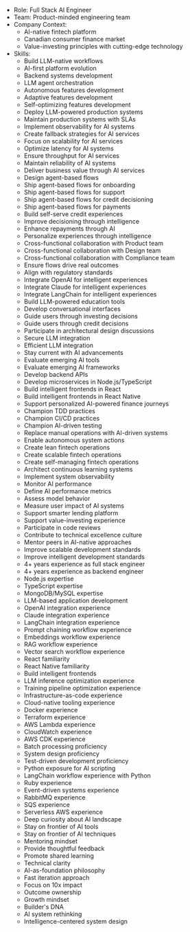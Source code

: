 - Role: Full Stack AI Engineer
- Team: Product-minded engineering team
- Company Context:
  - AI-native fintech platform
  - Canadian consumer finance market
  - Value-investing principles with cutting-edge technology
- Skills:
  - Build LLM-native workflows
  - AI-first platform evolution
  - Backend systems development
  - LLM agent orchestration
  - Autonomous features development
  - Adaptive features development
  - Self-optimizing features development
  - Deploy LLM-powered production systems
  - Maintain production systems with SLAs
  - Implement observability for AI systems
  - Create fallback strategies for AI services
  - Focus on scalability for AI services
  - Optimize latency for AI systems
  - Ensure throughput for AI services
  - Maintain reliability of AI systems
  - Deliver business value through AI services
  - Design agent-based flows
  - Ship agent-based flows for onboarding
  - Ship agent-based flows for support
  - Ship agent-based flows for credit decisioning
  - Ship agent-based flows for payments
  - Build self-serve credit experiences
  - Improve decisioning through intelligence
  - Enhance repayments through AI
  - Personalize experiences through intelligence
  - Cross-functional collaboration with Product team
  - Cross-functional collaboration with Design team
  - Cross-functional collaboration with Compliance team
  - Ensure flows drive real outcomes
  - Align with regulatory standards
  - Integrate OpenAI for intelligent experiences
  - Integrate Claude for intelligent experiences
  - Integrate LangChain for intelligent experiences
  - Build LLM-powered education tools
  - Develop conversational interfaces
  - Guide users through investing decisions
  - Guide users through credit decisions
  - Participate in architectural design discussions
  - Secure LLM integration
  - Efficient LLM integration
  - Stay current with AI advancements
  - Evaluate emerging AI tools
  - Evaluate emerging AI frameworks
  - Develop backend APIs
  - Develop microservices in Node.js/TypeScript
  - Build intelligent frontends in React
  - Build intelligent frontends in React Native
  - Support personalized AI-powered finance journeys
  - Champion TDD practices
  - Champion CI/CD practices
  - Champion AI-driven testing
  - Replace manual operations with AI-driven systems
  - Enable autonomous system actions
  - Create lean fintech operations
  - Create scalable fintech operations
  - Create self-managing fintech operations
  - Architect continuous learning systems
  - Implement system observability
  - Monitor AI performance
  - Define AI performance metrics
  - Assess model behavior
  - Measure user impact of AI systems
  - Support smarter lending platform
  - Support value-investing experience
  - Participate in code reviews
  - Contribute to technical excellence culture
  - Mentor peers in AI-native approaches
  - Improve scalable development standards
  - Improve intelligent development standards
  - 4+ years experience as full stack engineer
  - 4+ years experience as backend engineer
  - Node.js expertise
  - TypeScript expertise
  - MongoDB/MySQL expertise
  - LLM-based application development
  - OpenAI integration experience
  - Claude integration experience
  - LangChain integration experience
  - Prompt chaining workflow experience
  - Embeddings workflow experience
  - RAG workflow experience
  - Vector search workflow experience
  - React familiarity
  - React Native familiarity
  - Build intelligent frontends
  - LLM inference optimization experience
  - Training pipeline optimization experience
  - Infrastructure-as-code experience
  - Cloud-native tooling experience
  - Docker experience
  - Terraform experience
  - AWS Lambda experience
  - CloudWatch experience
  - AWS CDK experience
  - Batch processing proficiency
  - System design proficiency
  - Test-driven development proficiency
  - Python exposure for AI scripting
  - LangChain workflow experience with Python
  - Ruby experience
  - Event-driven systems experience
  - RabbitMQ experience
  - SQS experience
  - Serverless AWS experience
  - Deep curiosity about AI landscape
  - Stay on frontier of AI tools
  - Stay on frontier of AI techniques
  - Mentoring mindset
  - Provide thoughtful feedback
  - Promote shared learning
  - Technical clarity
  - AI-as-foundation philosophy
  - Fast iteration approach
  - Focus on 10x impact
  - Outcome ownership
  - Growth mindset
  - Builder's DNA
  - AI system rethinking
  - Intelligence-centered system design
